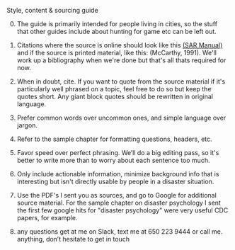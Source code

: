 

Style, content & sourcing guide

0. The guide is primarily intended for people living in cities, so the stuff that other guides include about hunting for game etc can be left out. 

1. Citations where the source is online should look like this [(SAR Manual)](http://wikipedia.org) and if the source is printed material, like this: (McCarthy, 1991). We'll work up a bibliography when we're done but that's all thats required for now.

2. When in doubt, cite. If you want to quote from the source material if it's particularly well phrased on a topic, feel free to do so but keep the quotes short. Any giant block quotes should be rewritten in original language.

3. Prefer common words over uncommon ones, and simple language over jargon.

4. Refer to the sample chapter for formatting questions, headers, etc.

5. Favor speed over perfect phrasing. We’ll do a big editing pass, so it's better to write more than to worry about each sentence too much.

6. Only include actionable information, minimize background info that is interesting but isn't directly usable by people in a disaster situation.

7. Use the PDF's I sent you as sources, and go to Google for additional source material. For the sample chapter on disaster psychology I sent the first few google hits for "disaster psychology" were very useful CDC papers, for example.

8. any questions get at me on Slack, text me at 650 223 9444 or call me. anything, don’t hesitate to get in touch

